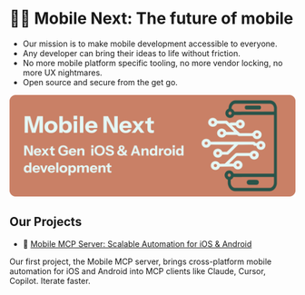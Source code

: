 # 🚀📱 Mobile Next: The future of mobile

- Our mission is to make mobile development accessible to everyone. 
- Any developer can bring their ideas to life without friction.
- No more mobile platform specific tooling, no more vendor locking, no more UX nightmares.
- Open source and secure from the get go.

<p align="center">
    <a href="https://raw.githubusercontent.com/mobile-next/mobile-next-assets/refs/heads/main/mobile-next-main-banner.png">
        <img alt="mobile-mcp" src="https://raw.githubusercontent.com/mobile-next/mobile-next-assets/refs/heads/main/mobile-next-main-banner.png" width="600">
    </a>
</p>

## Our Projects

- 🤖 [Mobile MCP Server: Scalable Automation for iOS & Android](https://github.com/mobile-next/mobile-mcp/tree/main)

Our first project, the Mobile MCP server, brings cross-platform mobile automation for iOS and Android into MCP clients like Claude, Cursor, Copilot.
Iterate faster.
